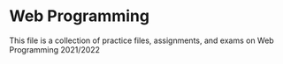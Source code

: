 # Web Programming

This file is a collection of practice files, assignments, and exams on Web Programming 2021/2022

